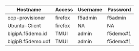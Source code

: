 | Hostname           | Access  | Username | Password   |
|--------------------|---------|----------|------------|
| ocp-provisioner    | firefox | f5admin  | f5admin    |
| Ubuntu-Client      | firefox | NA       | NA         |
| bigipA.f5demo.id   | TMUI    | admin    | f5demo#1   |
| bigipB.f5demo.udf  | TMUI    | admin    | f5demo#1   |
